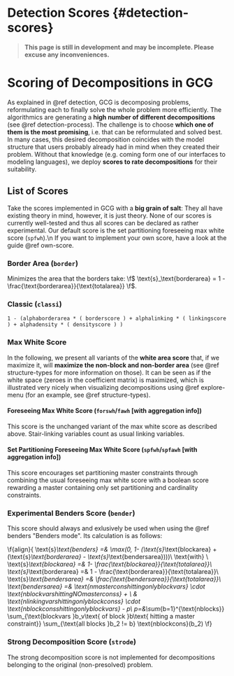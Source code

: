 # Detection Scores {#detection-scores}
> **This page is still in development and may be incomplete. Please excuse any inconveniences.**

# Scoring of Decompositions in GCG
As explained in @ref detection, GCG is decomposing problems, reformulating each to finally solve the whole 
problem more efficiently. The algorithmics are generating a **high number of different decompositions** 
(see @ref detection-process).
The challenge is to choose **which one of them is the most promising**, i.e. that can be reformulated and solved
best. In many cases, this desired decomposition coincides with the model structure that users probably already
had in mind when they created their problem. Without that knowledge (e.g. coming form one of our interfaces to
modeling languages), we deploy **scores to rate decompositions** for their suitability.

## List of Scores
Take the scores implemented in GCG with a **big grain of salt**: They all have existing theory in mind, however,
it is just theory. None of our scores is currently well-tested and thus all scores can be declared as rather
experimental. Our default score is the set partitioning foreseeing max white score (`spfwh`).\n
If you want to implement your own score, have a look at the guide @ref own-score.

### Border Area (`border`)
Minimizes the area that the borders take:
\f$ \text{s}_\text{borderarea} = 1 - \frac{\text{borderarea}}{\text{totalarea}} \f$.

### Classic (`classi`)
```
1 - (alphaborderarea * ( borderscore ) + alphalinking * ( linkingscore ) + alphadensity * ( densityscore ) )
```

### Max White Score
In the following, we present all variants of the **white area score** that, if we maximize it, will 
**maximize the non-block and non-border area** (see @ref structure-types for more information on those).
It can be seen as if the white space (zeroes in the coefficient matrix) is maximized, which is illustrated very 
nicely when visualizing decompositions using @ref explore-menu (for an example, see @ref structure-types).

#### Foreseeing Max White Score (`forswh`/`fawh` [with aggregation info])
This score is the unchanged variant of the max white score as described above. Stair-linking variables count 
as usual linking variables.

#### Set Partitioning Foreseeing Max White Score (`spfwh`/`spfawh` [with aggregation info])
This score encourages set partitioning master constraints through combining the usual foreseeing max white score with a 
boolean score rewarding a master containing only set partitioning and cardinality constraints.

### Experimental Benders Score (`bender`)
This score should always and exlusively be used when using the @ref benders "Benders mode". Its calculation is as follows:

\f{align}{ 
    \text{s}_\text{benders} =& \max(0, 1- (\text{s}_\text{blockarea} + (\text{s}_\text{borderarea} - \text{s}_\text{bendersarea})))\\
    \text{with} \\
    \text{s}_\text{blockarea} =& 1- \frac{\text{blockarea}}{\text{totalarea}}\\
    \text{s}_\text{borderarea} =& 1 - \frac{\text{borderarea}}{\text{totalarea}}\\
    \text{s}_\text{bendersarea} =& \frac{\text{bendersarea}}{\text{totalarea}}\\
    \text{bendersarea} =& \text{nmasterconshittingonlyblockvars} \cdot \text{nblockvarshittingNOmasterconss} + \\
                        & \text{nlinkingvarshittingonlyblockconss} \cdot \text{nblockconsshittingonlyblockvars} - p\\
    p=&\sum_{b=1}^{\text{nblocks}} \sum_{\text{blockvars }b_v\text{ of block }b\text{ hitting a master constraint}} \sum_{\text{all blocks }b_2 != b} \text{nblockcons}(b_2)
\f}

### Strong Decomposition Score (`strode`)
The strong decomposition score is not implemented for decompositions belonging to the original (non-presolved) problem.